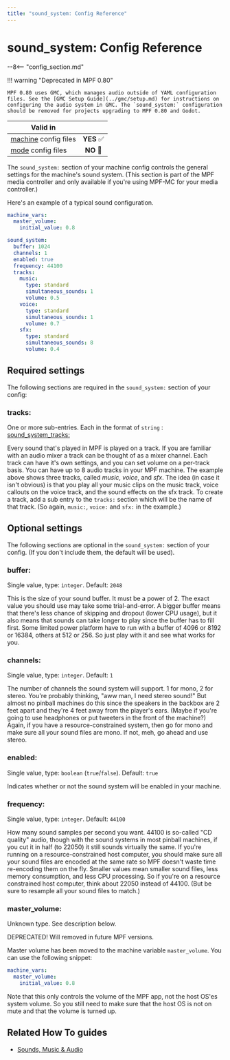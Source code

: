 ```yaml
---
title: "sound_system: Config Reference"
---
```


# sound_system: Config Reference

--8<-- "config_section.md"

!!! warning "Deprecated in MPF 0.80"

    MPF 0.80 uses GMC, which manages audio outside of YAML configuration files. See the [GMC Setup Guide](../gmc/setup.md) for instructions on configuring the audio system in GMC. The `sound_system:` configuration should be removed for projects upgrading to MPF 0.80 and Godot.


| Valid in | |
|-----|:----:|
|[machine](instructions/machine_config.md) config files |**YES** :white_check_mark:|
|[mode](instructions/mode_config.md) config files|**NO** :no_entry_sign:|

The `sound_system:` section of your machine config controls the general
settings for the machine's sound system. (This section is part of the
MPF media controller and only available if you're using MPF-MC for your
media controller.)

Here's an example of a typical sound configuration.

``` yaml
machine_vars:
  master_volume:
    initial_value: 0.8

sound_system:
  buffer: 1024
  channels: 1
  enabled: true
  frequency: 44100
  tracks:
    music:
      type: standard
      simultaneous_sounds: 1
      volume: 0.5
    voice:
      type: standard
      simultaneous_sounds: 1
      volume: 0.7
    sfx:
      type: standard
      simultaneous_sounds: 8
      volume: 0.4
```

## Required settings

The following sections are required in the `sound_system:` section of
your config:

### tracks:

One or more sub-entries. Each in the format of `string` :
[sound_system_tracks:](sound_system_tracks.md)

Every sound that's played in MPF is played on a track. If you are
familiar with an audio mixer a track can be thought of as a mixer
channel. Each track can have it's own settings, and you can set volume
on a per-track basis. You can have up to 8 audio tracks in your MPF
machine. The example above shows three tracks, called *music*, *voice*,
and *sfx*. The idea (in case it isn't obvious) is that you play all
your music clips on the music track, voice callouts on the voice track,
and the sound effects on the sfx track. To create a track, add a sub
entry to the `tracks:` section which will be the name of
that track. (So again, `music:`, `voice:` and
`sfx:` in the example.)

## Optional settings

The following sections are optional in the `sound_system:` section of
your config. (If you don't include them, the default will be used).

### buffer:

Single value, type: `integer`. Default: `2048`

This is the size of your sound buffer. It must be a power of 2. The
exact value you should use may take some trial-and-error. A bigger
buffer means that there's less chance of skipping and dropout (lower
CPU usage), but it also means that sounds can take longer to play since
the buffer has to fill first. Some limited power platform have to run
with a buffer of 4096 or 8192 or 16384, others at 512 or 256. So just
play with it and see what works for you.

### channels:

Single value, type: `integer`. Default: `1`

The number of channels the sound system will support. 1 for mono, 2 for
stereo. You're probably thinking, "aww man, I need stereo sound!" But
almost no pinball machines do this since the speakers in the backbox are
2 feet apart and they're 4 feet away from the player's ears. (Maybe if
you're going to use headphones or put tweeters in the front of the
machine?) Again, if you have a resource-constrained system, then go for
mono and make sure all your sound files are mono. If not, meh, go ahead
and use stereo.

### enabled:

Single value, type: `boolean` (`true`/`false`). Default: `true`

Indicates whether or not the sound system will be enabled in your
machine.

### frequency:

Single value, type: `integer`. Default: `44100`

How many sound samples per second you want. 44100 is so-called "CD
quality" audio, though with the sound systems in most pinball machines,
if you cut it in half (to 22050) it still sounds virtually the same. If
you're running on a resource-constrained host computer, you should make
sure all your sound files are encoded at the same rate so MPF doesn't
waste time re-encoding them on the fly. Smaller values mean smaller
sound files, less memory consumption, and less CPU processing. So if
you're on a resource constrained host computer, think about 22050
instead of 44100. (But be sure to resample all your sound files to
match.)

### master_volume:

Unknown type. See description below.

DEPRECATED! Will removed in future MPF versions.

Master volume has been moved to the machine variable `master_volume`.
You can use the following snippet:

``` yaml
machine_vars:
  master_volume:
    initial_value: 0.8
```

Note that this only controls the volume of the MPF app, not the host
OS'es system volume. So you still need to make sure that the host OS is
not on mute and that the volume is turned up.

## Related How To guides

* [Sounds, Music & Audio](../mc/sound/index.md)

